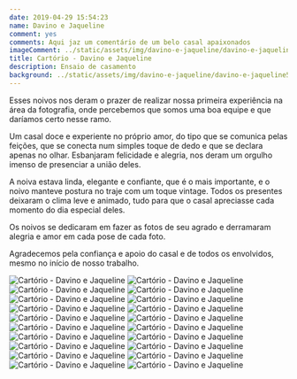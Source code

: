 ```yaml
---
date: 2019-04-29 15:54:23
name: Davino e Jaqueline
comment: yes
comments: Aqui jaz um comentário de um belo casal apaixonados
imageComment: ../static/assets/img/davino-e-jaqueline/davino-e-jaqueline5.jpg
title: Cartório - Davino e Jaqueline
description: Ensaio de casamento
background: ../static/assets/img/davino-e-jaqueline/davino-e-jaqueline5.jpg
---
```


Esses noivos nos deram o prazer de realizar nossa primeira experiência na área da fotografia, onde percebemos que somos uma boa equipe e que daríamos certo nesse ramo.

Um casal doce e experiente no próprio amor, do tipo que se comunica pelas feições, que se conecta num simples toque de dedo e que se declara apenas no olhar. Esbanjaram felicidade e alegria, nos deram um orgulho imenso de presenciar a união deles.

A noiva estava linda, elegante e confiante, que é o mais importante, e o noivo manteve postura no traje com um toque vintage. Todos os presentes deixaram o clima leve e animado, tudo para que o casal apreciasse cada momento do dia especial deles.

Os noivos se dedicaram em fazer as fotos de seu agrado e derramaram alegria e amor em cada pose de cada foto.

Agradecemos pela confiança e apoio do casal e de todos os envolvidos, mesmo no início de nosso trabalho.

![Cartório - Davino e Jaqueline](../static/assets/img/davino-e-jaqueline/davino-e-jaqueline1.jpg "Cartório - Davino e Jaqueline")
![Cartório - Davino e Jaqueline](../static/assets/img/davino-e-jaqueline/davino-e-jaqueline2.jpg "Cartório - Davino e Jaqueline")
![Cartório - Davino e Jaqueline](../static/assets/img/davino-e-jaqueline/davino-e-jaqueline3.jpg "Cartório - Davino e Jaqueline")
![Cartório - Davino e Jaqueline](../static/assets/img/davino-e-jaqueline/davino-e-jaqueline4.jpg "Cartório - Davino e Jaqueline")
![Cartório - Davino e Jaqueline](../static/assets/img/davino-e-jaqueline/davino-e-jaqueline5.jpg "Cartório - Davino e Jaqueline")
![Cartório - Davino e Jaqueline](../static/assets/img/davino-e-jaqueline/davino-e-jaqueline6.jpg "Cartório - Davino e Jaqueline")
![Cartório - Davino e Jaqueline](../static/assets/img/davino-e-jaqueline/davino-e-jaqueline7.jpg "Cartório - Davino e Jaqueline")
![Cartório - Davino e Jaqueline](../static/assets/img/davino-e-jaqueline/davino-e-jaqueline8.jpg "Cartório - Davino e Jaqueline")
![Cartório - Davino e Jaqueline](../static/assets/img/davino-e-jaqueline/davino-e-jaqueline9.jpg "Cartório - Davino e Jaqueline")
![Cartório - Davino e Jaqueline](../static/assets/img/davino-e-jaqueline/davino-e-jaqueline10.jpg "Cartório - Davino e Jaqueline")
![Cartório - Davino e Jaqueline](../static/assets/img/davino-e-jaqueline/davino-e-jaqueline11.jpg "Cartório - Davino e Jaqueline")
![Cartório - Davino e Jaqueline](../static/assets/img/davino-e-jaqueline/davino-e-jaqueline12.jpg "Cartório - Davino e Jaqueline")
![Cartório - Davino e Jaqueline](../static/assets/img/davino-e-jaqueline/davino-e-jaqueline13.jpg "Cartório - Davino e Jaqueline")
![Cartório - Davino e Jaqueline](../static/assets/img/davino-e-jaqueline/davino-e-jaqueline14.jpg "Cartório - Davino e Jaqueline")
![Cartório - Davino e Jaqueline](../static/assets/img/davino-e-jaqueline/davino-e-jaqueline15.jpg "Cartório - Davino e Jaqueline")
![Cartório - Davino e Jaqueline](../static/assets/img/davino-e-jaqueline/davino-e-jaqueline16.jpg "Cartório - Davino e Jaqueline")
![Cartório - Davino e Jaqueline](../static/assets/img/davino-e-jaqueline/davino-e-jaqueline17.jpg "Cartório - Davino e Jaqueline")
![Cartório - Davino e Jaqueline](../static/assets/img/davino-e-jaqueline/davino-e-jaqueline18.jpg "Cartório - Davino e Jaqueline")
![Cartório - Davino e Jaqueline](../static/assets/img/davino-e-jaqueline/davino-e-jaqueline19.jpg "Cartório - Davino e Jaqueline")
![Cartório - Davino e Jaqueline](../static/assets/img/davino-e-jaqueline/davino-e-jaqueline20.jpg "Cartório - Davino e Jaqueline")
